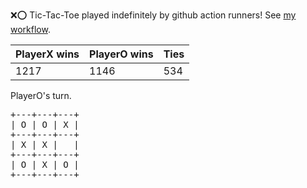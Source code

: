 :x::o: Tic-Tac-Toe played indefinitely by github action runners! See [my workflow](.github/workflows/play.yaml).

|PlayerX wins|PlayerO wins|Ties|
|-|-|-|
|1217|1146|534|

PlayerO's turn.

<pre>
+---+---+---+
| O | O | X |
+---+---+---+
| X | X |   |
+---+---+---+
| O | X | O |
+---+---+---+
</pre>